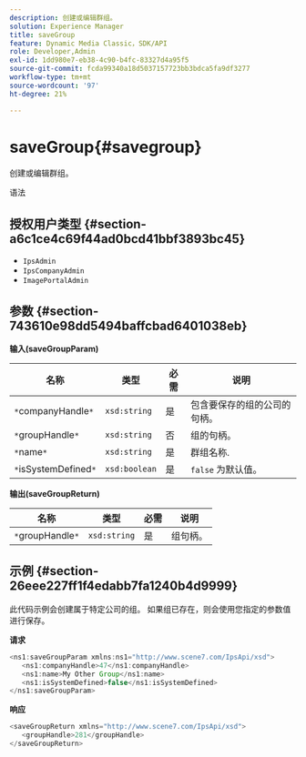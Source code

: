 ```yaml
---
description: 创建或编辑群组。
solution: Experience Manager
title: saveGroup
feature: Dynamic Media Classic，SDK/API
role: Developer,Admin
exl-id: 1dd980e7-eb38-4c90-b4fc-83327d4a95f5
source-git-commit: fcda99340a18d5037157723bb3bdca5fa9df3277
workflow-type: tm+mt
source-wordcount: '97'
ht-degree: 21%

---
```


# saveGroup{#savegroup}

创建或编辑群组。

语法

## 授权用户类型 {#section-a6c1ce4c69f44ad0bcd41bbf3893bc45}

* `IpsAdmin`
* `IpsCompanyAdmin`
* `ImagePortalAdmin`

## 参数 {#section-743610e98dd5494baffcbad6401038eb}

**输入(saveGroupParam)**

| 名称 | 类型 | 必需 | 说明 |
|---|---|---|---|
| `*`companyHandle`*` | `xsd:string` | 是 | 包含要保存的组的公司的句柄。 |
| `*`groupHandle`*` | `xsd:string` | 否 | 组的句柄。 |
| `*`name`*` | `xsd:string` | 是 | 群组名称. |
| `*`isSystemDefined`*` | `xsd:boolean` | 是 | `false` 为默认值。 |

**输出(saveGroupReturn)**

| 名称 | 类型 | 必需 | 说明 |
|---|---|---|---|
| `*`groupHandle`*` | `xsd:string` | 是 | 组句柄。 |

## 示例 {#section-26eee227ff1f4edabb7fa1240b4d9999}

此代码示例会创建属于特定公司的组。 如果组已存在，则会使用您指定的参数值进行保存。

**请求**

```java
<ns1:saveGroupParam xmlns:ns1="http://www.scene7.com/IpsApi/xsd">
   <ns1:companyHandle>47</ns1:companyHandle>
   <ns1:name>My Other Group</ns1:name>
   <ns1:isSystemDefined>false</ns1:isSystemDefined>
</ns1:saveGroupParam>
```

**响应**

```java
<saveGroupReturn xmlns="http://www.scene7.com/IpsApi/xsd">
   <groupHandle>281</groupHandle>
</saveGroupReturn>
```
